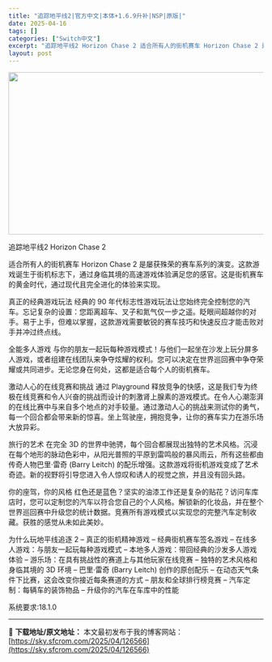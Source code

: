 ```yaml
---
title: "追踪地平线2|官方中文|本体+1.6.9升补|NSP|原版|"
date: 2025-04-16
tags: []
categories: ["Switch中文"]
excerpt: "追踪地平线2 Horizon Chase 2 适合所有人的街机赛车 Horizo​​n Chase 2 是屡获殊荣的赛车系列的演变。这款游戏诞生于街机标志下，通过身临其境的高速游戏体验满足您的感官。这是街机赛车的黄金时代，通过现代且完全进化的体验来实现。 真正的经典游戏玩法 经典的 90 年代标志性&hellip;"
layout: post
---
```


<img class="aligncenter size-full wp-image-126564" src="https://sky.sfcrom.com/wp-content/uploads/2025/04/2025041607521034.webp" alt="" width="570" height="321" />

追踪地平线2 Horizon Chase 2

适合所有人的街机赛车
Horizo​​n Chase 2 是屡获殊荣的赛车系列的演变。这款游戏诞生于街机标志下，通过身临其境的高速游戏体验满足您的感官。这是街机赛车的黄金时代，通过现代且完全进化的体验来实现。

真正的经典游戏玩法
经典的 90 年代标志性游戏玩法让您始终完全控制您的汽车。忘记复杂的设置：您距离超车、叉子和氮气仅一步之遥。眨眼间超越你的对手。易于上手，但难以掌握，这款游戏需要敏锐的赛车技巧和快速反应才能击败对手并冲过终点线。

全能多人游戏
与你的朋友一起玩每种游戏模式！与他们一起坐在沙发上玩分屏多人游戏，或者组建在线团队来争夺炫耀的权利。您可以决定在世界巡回赛中争夺荣耀或共同进步。无论您身在何处，这都是适合每个人的街机赛车。

激动人心的在线竞赛和挑战
通过 Playground 释放竞争的快感，这是我们专为终极在线竞赛和令人兴奋的挑战而设计的刺激肾上腺素的游戏模式。在令人心潮澎湃的在线比赛中与来自多个地点的对手较量。通过激动人心的挑战来测试你的勇气，每一个回合都会带来新的惊喜。坐上驾驶座，拥抱竞争，让你的赛车实力在游乐场大放异彩。

旅行的艺术
在完全 3D 的世界中驰骋，每个回合都展现出独特的艺术风格。沉浸在每个地形的脉动色彩中，从阳光普照的平原到雷鸣般的暴风雨云，所有这些都由传奇人物巴里·雷奇 (Barry Leitch) 的配乐增强。这款游戏将街机游戏变成了艺术奇迹。新的视野将引导您进入令人惊叹和诱人的视觉之旅，并且没有回头路。

你的座驾，你的风格
红色还是蓝色？坚实的油漆工作还是复杂的贴花？访问车库店时，您可以定制您的汽车以符合您自己的个人风格。解锁新的化妆品，并在整个世界巡回赛中升级您的统计数据。竞赛所有游戏模式以实现您的完整汽车定制收藏。获胜的感觉从未如此美妙。

为什么玩地平线追逐 2
– 真正的街机精神游戏
– 经典街机赛车签名游戏
– 在线多人游戏：与朋友一起玩每种游戏模式
– 本地多人游戏：带回经典的沙发多人游戏体验
– 游乐场：在具有挑战性的赛道上与其他玩家在线竞赛
– 独特的艺术风格和身临其境的 3D 环境
– 巴里·雷奇 (Barry Leitch) 创作的原创配乐
– 在动态天气条件下比赛，这会改变你接近每条赛道的方式
– 朋友和全球排行榜竞赛
– 汽车定制：每辆车的装饰物品
– 升级你的汽车在车库中的性能

系统要求:18.1.0

---
📖 **下载地址/原文地址：** 本文最初发布于我的博客网站：[https://sky.sfcrom.com/2025/04/126566](https://sky.sfcrom.com/2025/04/126566)
